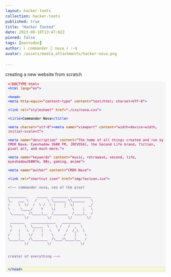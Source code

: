 ```yaml
---
layout: hacker-toots
collection: hacker-toots
published: true
title: "Hacker Tooted"
date: 2023-08-10T13:47:02Z
pinned: false
tags: [mastodon]
author: ⸸ commander ░ nova ⸸ :~$
avatar: /assets/media_attachments/hacker-nova.png

---
```


<p>creating a new website from scratch</p>

![media](/assets/media_attachments/files/110/865/626/985/153/378/original/b2b0bf77226a0cfd.png)
